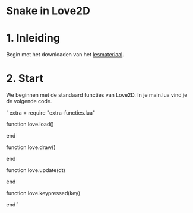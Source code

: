 # Snake in Love2D

# 1. Inleiding

Begin met het downloaden van het [lesmateriaal](love2d-snake.zip).

# 2. Start
We beginnen met de standaard functies van Love2D. In je main.lua vind je de volgende code.

`
extra = require "extra-functies.lua"

function love.load()

end

function love.draw()

end

function love.update(dt)

end

function love.keypressed(key)

end
`
